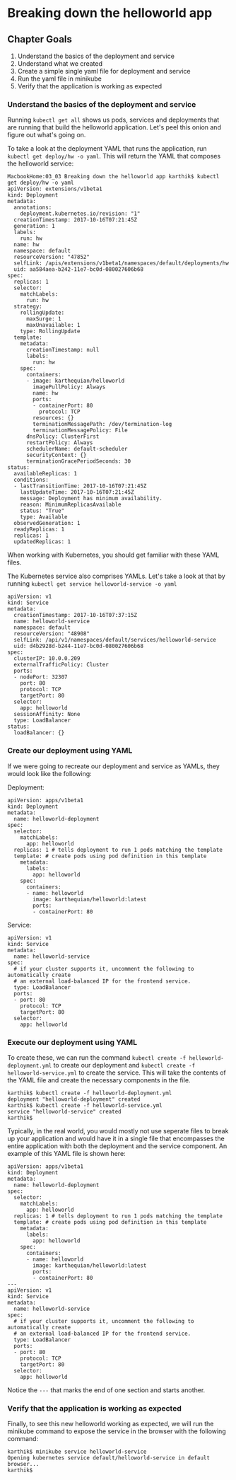 # Breaking down the helloworld app

## Chapter Goals
1. Understand the basics of the deployment and service
2. Understand what we created
3. Create a simple single yaml file for deployment and service
4. Run the yaml file in minikube
5. Verify that the application is working as expected

### Understand the basics of the deployment and service

Running `kubectl get all` shows us pods, services and deployments that are running that build the helloworld application. Let's peel this onion and figure out what's going on.

To take a look at the deployment YAML that runs the application, run `kubectl get deploy/hw -o yaml`. This will return the YAML that composes the helloworld service:

```
MacbookHome:03_03 Breaking down the helloworld app karthik$ kubectl get deploy/hw -o yaml
apiVersion: extensions/v1beta1
kind: Deployment
metadata:
  annotations:
    deployment.kubernetes.io/revision: "1"
  creationTimestamp: 2017-10-16T07:21:45Z
  generation: 1
  labels:
    run: hw
  name: hw
  namespace: default
  resourceVersion: "47852"
  selfLink: /apis/extensions/v1beta1/namespaces/default/deployments/hw
  uid: aa584aea-b242-11e7-bc0d-080027606b68
spec:
  replicas: 1
  selector:
    matchLabels:
      run: hw
  strategy:
    rollingUpdate:
      maxSurge: 1
      maxUnavailable: 1
    type: RollingUpdate
  template:
    metadata:
      creationTimestamp: null
      labels:
        run: hw
    spec:
      containers:
      - image: karthequian/helloworld
        imagePullPolicy: Always
        name: hw
        ports:
        - containerPort: 80
          protocol: TCP
        resources: {}
        terminationMessagePath: /dev/termination-log
        terminationMessagePolicy: File
      dnsPolicy: ClusterFirst
      restartPolicy: Always
      schedulerName: default-scheduler
      securityContext: {}
      terminationGracePeriodSeconds: 30
status:
  availableReplicas: 1
  conditions:
  - lastTransitionTime: 2017-10-16T07:21:45Z
    lastUpdateTime: 2017-10-16T07:21:45Z
    message: Deployment has minimum availability.
    reason: MinimumReplicasAvailable
    status: "True"
    type: Available
  observedGeneration: 1
  readyReplicas: 1
  replicas: 1
  updatedReplicas: 1
```

When working with Kubernetes, you should get familiar with these YAML files.

The Kubernetes service also comprises YAMLs. Let's take a look at that by running `kubectl get service helloworld-service -o yaml`

```
apiVersion: v1
kind: Service
metadata:
  creationTimestamp: 2017-10-16T07:37:15Z
  name: helloworld-service
  namespace: default
  resourceVersion: "48908"
  selfLink: /api/v1/namespaces/default/services/helloworld-service
  uid: d4b2928d-b244-11e7-bc0d-080027606b68
spec:
  clusterIP: 10.0.0.209
  externalTrafficPolicy: Cluster
  ports:
  - nodePort: 32307
    port: 80
    protocol: TCP
    targetPort: 80
  selector:
    app: helloworld
  sessionAffinity: None
  type: LoadBalancer
status:
  loadBalancer: {}
```


### Create our deployment using YAML

If we were going to recreate our deployment and service as YAMLs, they would look like the following:

Deployment:
```
apiVersion: apps/v1beta1
kind: Deployment
metadata:
  name: helloworld-deployment
spec:
  selector:
    matchLabels:
      app: helloworld
  replicas: 1 # tells deployment to run 1 pods matching the template
  template: # create pods using pod definition in this template
    metadata:
      labels:
        app: helloworld
    spec:
      containers:
      - name: helloworld
        image: karthequian/helloworld:latest
        ports:
        - containerPort: 80
```

Service:
```
apiVersion: v1
kind: Service
metadata:
  name: helloworld-service
spec:
  # if your cluster supports it, uncomment the following to automatically create
  # an external load-balanced IP for the frontend service.
  type: LoadBalancer
  ports:
  - port: 80
    protocol: TCP
    targetPort: 80
  selector:
    app: helloworld
```


### Execute our deployment using YAML

To create these, we can run the command `kubectl create -f helloworld-deployment.yml` to create our deployment and `kubectl create -f helloworld-service.yml` to create the service. This will take the contents of the YAML file and create the necessary components in the file.

```
karthik$ kubectl create -f helloworld-deployment.yml
deployment "helloworld-deployment" created
karthik$ kubectl create -f helloworld-service.yml
service "helloworld-service" created
karthik$

```

Typically, in the real world, you would mostly not use seperate files to break up your application and would have it in a single file that encompasses the entire application with both the deployment and the service component. An example of this YAML file is shown here:

```
apiVersion: apps/v1beta1
kind: Deployment
metadata:
  name: helloworld-deployment
spec:
  selector:
    matchLabels:
      app: helloworld
  replicas: 1 # tells deployment to run 1 pods matching the template
  template: # create pods using pod definition in this template
    metadata:
      labels:
        app: helloworld
    spec:
      containers:
      - name: helloworld
        image: karthequian/helloworld:latest
        ports:
        - containerPort: 80
---
apiVersion: v1
kind: Service
metadata:
  name: helloworld-service
spec:
  # if your cluster supports it, uncomment the following to automatically create
  # an external load-balanced IP for the frontend service.
  type: LoadBalancer
  ports:
  - port: 80
    protocol: TCP
    targetPort: 80
  selector:
    app: helloworld
```

Notice the `---` that marks the end of one section and starts another.

### Verify that the application is working as expected
Finally, to see this new helloworld working as expected, we will run the minikube command to expose the service in the browser with the following command:

```
karthik$ minikube service helloworld-service
Opening kubernetes service default/helloworld-service in default browser...
karthik$
```


